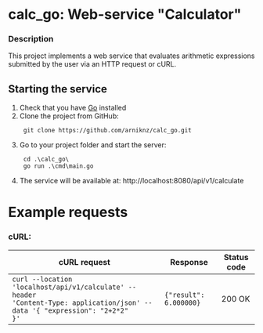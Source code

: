 # calc_go: Web-service "Calculator"

### Description
This project implements a web service that evaluates arithmetic expressions submitted by the user via an HTTP request or cURL.

## Starting the service
  1. Check that you have [Go](https://go.dev/dl/) installed
  2. Clone the project from GitHub:
     ```
      git clone https://github.com/arniknz/calc_go.git
     ```
  3. Go to your project folder and start the server:
     ```
      cd .\calc_go\
      go run .\cmd\main.go
     ```
  4. The service will be available at: http://localhost:8080/api/v1/calculate


# Example requests
### cURL:
| cURL request | Response | Status code |
| ------------ | -------- | ----------- |
|<code>curl --location 'localhost/api/v1/calculate' --header 'Content-Type: application/json' --data '{  "expression": "2+2*2"  }'</code>|<code>{"result": 6.000000}</code>| 200 OK |


